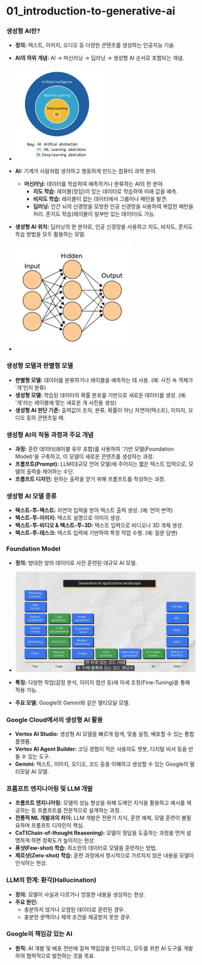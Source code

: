 # 01_introduction-to-generative-ai

### **생성형 AI란?**

* **정의:** 텍스트, 이미지, 오디오 등 다양한 콘텐츠를 생성하는 인공지능 기술.  
* **AI의 하위 개념:** AI → 머신러닝 → 딥러닝 → 생성형 AI 순서로 포함되는 개념.

* ![AI개념그래프](../resources/ai-graph.png)

* **AI:** 기계가 사람처럼 생각하고 행동하게 만드는 컴퓨터 과학 분야.  
  * **머신러닝:** 데이터를 학습하여 예측하거나 분류하는 AI의 한 분야.  
    * **지도 학습:** 레이블(정답)이 있는 데이터로 학습하여 미래 값을 예측.  
    * **비지도 학습:** 레이블이 없는 데이터에서 그룹이나 패턴을 발견.  
    * **딥러닝:** 인간 뇌의 신경망을 모방한 인공 신경망을 사용하여 복잡한 패턴을 처리. 준지도 학습(레이블이 일부만 있는 데이터)도 가능.  
* **생성형 AI 위치:** 딥러닝의 한 분야로, 인공 신경망을 사용하고 지도, 비지도, 준지도 학습 방법을 모두 활용하는 모델.

* ![인공신경망](../resources/ann.png)

### **생성형 모델과 판별형 모델**

* **판별형 모델:** 데이터를 분류하거나 레이블을 예측하는 데 사용. (예: 사진 속 객체가 '개'인지 분류)  
* **생성형 모델:** 학습된 데이터의 확률 분포를 기반으로 새로운 데이터를 생성. (예: '개'라는 레이블에 맞는 새로운 개 사진을 생성)  
* **생성형 AI 판단 기준:** 출력값이 숫자, 분류, 확률이 아닌 자연어(텍스트), 이미지, 오디오 등의 콘텐츠일 때.

### **생성형 AI의 작동 과정과 주요 개념**

* **과정:** 훈련 데이터(레이블 유무 포함)를 사용하여 '기반 모델(Foundation Model)'을 구축하고, 이 모델이 새로운 콘텐츠를 생성하는 과정.  
* **프롬프트(Prompt):** LLM(대규모 언어 모델)에 주어지는 짧은 텍스트 입력으로, 모델의 출력을 제어하는 수단.  
* **프롬프트 디자인:** 원하는 출력을 얻기 위해 프롬프트를 작성하는 과정.

### **생성형 AI 모델 종류**

* **텍스트-투-텍스트:** 자연어 입력을 받아 텍스트 출력 생성. (예: 언어 번역)  
* **텍스트-투-이미지:** 텍스트 설명으로 이미지 생성.  
* **텍스트-투-비디오 & 텍스트-투-3D:** 텍스트 입력으로 비디오나 3D 개체 생성.  
* **텍스트-투-태스크:** 텍스트 입력에 기반하여 특정 작업 수행. (예: 질문 답변)

### **Foundation Model**

* **정의:** 방대한 양의 데이터로 사전 훈련된 대규모 AI 모델.

* ![파운데이션 모델](../resources/gemini-foundation-model.png)

* **특징:** 다양한 작업(감정 분석, 이미지 캡션 등)에 미세 조정(Fine-Tuning)을 통해 적용 가능.  
* **주요 모델:** Google의 Gemini와 같은 멀티모달 모델.

### **Google Cloud에서의 생성형 AI 활용**

* **Vertex AI Studio:** 생성형 AI 모델을 빠르게 탐색, 맞춤 설정, 배포할 수 있는 통합 플랫폼.  
* **Vertex AI Agent Builder:** 코딩 경험이 적은 사용자도 챗봇, 디지털 비서 등을 만들 수 있는 도구.  
* **Gemini:** 텍스트, 이미지, 오디오, 코드 등을 이해하고 생성할 수 있는 Google의 멀티모달 AI 모델.

### **프롬프트 엔지니어링 및 LLM 개발**

* **프롬프트 엔지니어링:** 모델의 성능 향상을 위해 도메인 지식을 활용하고 예시를 제공하는 등 프롬프트를 전문적으로 설계하는 과정.  
* **전통적 ML 개발과의 차이:** LLM 개발은 전문가 지식, 훈련 예제, 모델 훈련이 불필요하며 프롬프트 디자인이 핵심.  
* **CoT(Chain-of-thought Reasoning):** 모델이 정답을 도출하는 과정을 먼저 설명하게 하면 정확도가 높아지는 현상.  
* **퓨샷(Few-shot) 학습:** 최소한의 데이터로 모델을 훈련하는 방법.  
* **제로샷(Zero-shot) 학습:** 훈련 과정에서 명시적으로 가르치지 않은 내용을 모델이 인식하는 현상.

### **LLM의 한계: 환각(Hallucination)**

* **정의:** 모델이 사실과 다르거나 엉뚱한 내용을 생성하는 현상.  
* **주요 원인:**  
  * 충분하지 않거나 오염된 데이터로 훈련된 경우.  
  * 충분한 문맥이나 제약 조건을 제공받지 못한 경우.

### **Google의 책임감 있는 AI**

* **원칙:** AI 개발 및 배포 전반에 걸쳐 책임감을 인지하고, 모두를 위한 AI 도구를 개발하여 협력적으로 발전하는 것을 목표.